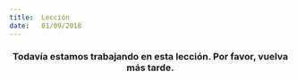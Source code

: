 ```yaml
---
title:  Lección
date:   01/09/2018
---
```


### <center>Todavía estamos trabajando en esta lección. Por favor, vuelva más tarde.</center>
